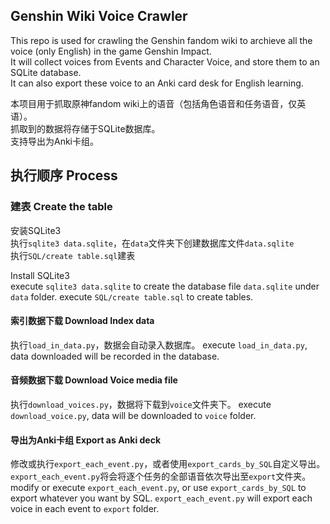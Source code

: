 ## Genshin Wiki Voice Crawler
This repo is used for crawling the Genshin fandom wiki to archieve all the voice (only English) in the game Genshin Impact.  
It will collect voices from Events and Character Voice, and store them to an SQLite database.  
It can also export these voice to an Anki card desk for English learning.  

本项目用于抓取原神fandom wiki上的语音（包括角色语音和任务语音，仅英语）。  
抓取到的数据将存储于SQLite数据库。  
支持导出为Anki卡组。




## 执行顺序  Process

### 建表  Create the table
安装SQLite3  
执行`sqlite3 data.sqlite`，在`data`文件夹下创建数据库文件`data.sqlite`  
执行`SQL/create table.sql`建表

Install SQLite3  
execute `sqlite3 data.sqlite` to create the database file `data.sqlite` under `data` folder.
execute `SQL/create table.sql` to create tables.

#### 索引数据下载   Download Index data
执行`load_in_data.py`，数据会自动录入数据库。
execute `load_in_data.py`, data downloaded will be recorded in the database.


#### 音频数据下载   Download Voice media file
执行`download_voices.py`，数据将下载到`voice`文件夹下。
execute `download_voice.py`, data will be downloaded to `voice` folder.


#### 导出为Anki卡组   Export as Anki deck
修改或执行`export_each_event.py`，或者使用`export_cards_by_SQL`自定义导出。  
`export_each_event.py`将会将逐个任务的全部语音依次导出至`export`文件夹。
modify or execute `export_each_event.py`, or use `export_cards_by_SQL` to export whatever you want by SQL.
`export_each_event.py` will export each voice in each event to `export` folder.




